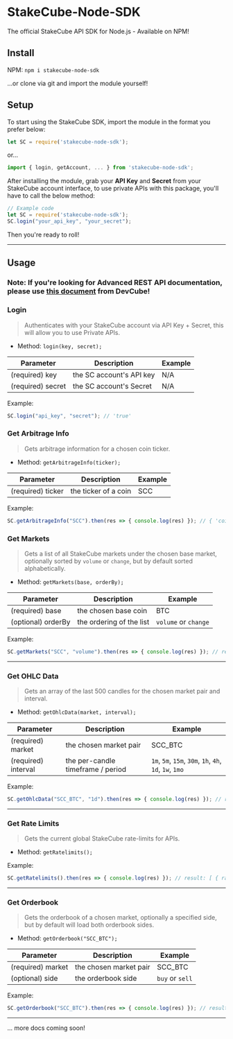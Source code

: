 # StakeCube-Node-SDK
The official StakeCube API SDK for Node.js - Available on NPM!

## Install
NPM: `npm i stakecube-node-sdk`

...or clone via git and import the module yourself!

## Setup
To start using the StakeCube SDK, import the module in the format you prefer below:

```js
let SC = require('stakecube-node-sdk');
```
or...
```js
import { login, getAccount, ... } from 'stakecube-node-sdk';
```

After installing the module, grab your **API Key** and **Secret** from your StakeCube account interface, to use private APIs with this package, you'll have to call the below method:
```js
// Example code
let SC = require('stakecube-node-sdk');
SC.login("your_api_key", "your_secret");
```
Then you're ready to roll!

---

## Usage

### Note: If you're looking for Advanced REST API documentation, please use [this document](https://github.com/stakecube/DevCube/blob/master/REST-API.md) from DevCube!

### Login
> Authenticates with your StakeCube account via API Key + Secret, this will allow you to use Private APIs.
- Method: `login(key, secret);`

Parameter | Description | Example
------------ | ------------- | -------------
(required) key | the SC account's API key | N/A
(required) secret | the SC account's Secret | N/A

Example:
```js
SC.login("api_key", "secret"); // 'true'
```

### Get Arbitrage Info
> Gets arbitrage information for a chosen coin ticker.
- Method: `getArbitrageInfo(ticker);`

Parameter | Description | Example
------------ | ------------- | -------------
(required) ticker | the ticker of a coin | SCC

Example:
```js
SC.getArbitrageInfo("SCC").then(res => { console.log(res) }); // { 'coingecko-provided market info object' }
```

### Get Markets
> Gets a list of all StakeCube markets under the chosen base market, optionally sorted by `volume` or `change`, but by default sorted alphabetically.
- Method: `getMarkets(base, orderBy);`

Parameter | Description | Example
------------ | ------------- | -------------
(required) base | the chosen base coin | BTC
(optional) orderBy | the ordering of the list | `volume` or `change`

Example:
```js
SC.getMarkets("SCC", "volume").then(res => { console.log(res) }); // result: { SCC_BTC: {}, DASH_BTC: {} ... }
```

---

### Get OHLC Data
> Gets an array of the last 500 candles for the chosen market pair and interval.
- Method: `getOhlcData(market, interval);`

Parameter | Description | Example
------------ | ------------- | -------------
(required) market | the chosen market pair | SCC_BTC
(required) interval | the per-candle timeframe / period | `1m`, `5m`, `15m`, `30m`, `1h`, `4h`, `1d`, `1w`, `1mo`

Example:
```js
SC.getOhlcData("SCC_BTC", "1d").then(res => { console.log(res) }); // result: { depth: { asks: [], bids: []}, lines: [], trades: [] }
```

---

### Get Rate Limits
> Gets the current global StakeCube rate-limits for APIs.
- Method: `getRatelimits();`

Example:
```js
SC.getRatelimits().then(res => { console.log(res) }); // result: [ { rate_limit_type: "REQUEST_WEIGHT", interval: "DAY" ... } ... ]
```

---

### Get Orderbook
> Gets the orderbook of a chosen market, optionally a specified side, but by default will load both orderbook sides.
- Method: `getOrderbook("SCC_BTC");`

Parameter | Description | Example
------------ | ------------- | -------------
(required) market | the chosen market pair | SCC_BTC
(optional) side | the orderbook side | `buy` or `sell`

Example:
```js
SC.getOrderbook("SCC_BTC").then(res => { console.log(res) }); // result: { asks: [], bids: [] }
```

---

... more docs coming soon!